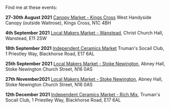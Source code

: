 Find me at these events: 

**27-30th August 2021**
[Canopy Market - Kings Cross](https://canopymarket.co.uk/)
West Handyside Canopy (outside Waitrose), Kings Cross, N1C 4BH

**4th September 2021** 
[Local Makers Market - Wanstead](http://www.localmakers.uk), 
Christ Church Hall, Wanstead, E11 2SW

**18th September 2021**
[Independent Ceramics Market](https://www.facebook.com/events/408896936989270)
Truman's Socail Club, 1 Priestley Way, Blackhorse Road, E17 6AL

**25th September 2021**
[Local Makers Market - Stoke Newington](http://www.localmakers.uk), 
Abney Hall, Stoke Newington Church Street, N16 0AS

**27th November2021**
[Local Makers Market - Stoke Newington](http://www.localmakers.uk), 
Abney Hall, Stoke Newington Church Street, N16 0AS

**12th December 2021**
[Independent Ceramics Market - Rich Mix](https://www.facebook.com/events/596671484457666/),
Truman's Socail Club, 1 Priestley Way, Blackhorse Road, E17 6AL
